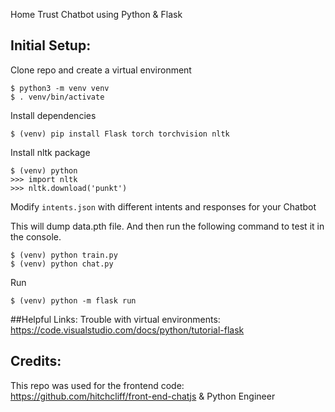 Home Trust Chatbot using Python & Flask 

## Initial Setup:

Clone repo and create a virtual environment
```
$ python3 -m venv venv
$ . venv/bin/activate
```
Install dependencies
```
$ (venv) pip install Flask torch torchvision nltk
```
Install nltk package
```
$ (venv) python
>>> import nltk
>>> nltk.download('punkt')
```
Modify `intents.json` with different intents and responses for your Chatbot

This will dump data.pth file. And then run
the following command to test it in the console.
```
$ (venv) python train.py
$ (venv) python chat.py
```
Run
```
$ (venv) python -m flask run
```
##Helpful Links:
Trouble with virtual environments: https://code.visualstudio.com/docs/python/tutorial-flask

## Credits:
This repo was used for the frontend code:
https://github.com/hitchcliff/front-end-chatjs & Python Engineer
